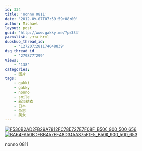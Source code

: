 ```yaml
---
id: 334
title: 'nonno 0811'
date: '2012-09-07T07:59:59+08:00'
author: Michael
layout: post
guid: 'http://www.gakky.me/?p=334'
permalink: /334.html
duoshuo_thread_id:
    - '1272072281174048839'
dsq_thread_id:
    - '2798777299'
Views:
    - '138'
categories:
    - 图片
tags:
    - gakki
    - gakky
    - nonno
    - smile
    - 新垣结衣
    - 日本
    - 杂志
    - 美女
---
```


[![F530B2AD2FB29A7812FC78D727E7F08F_B500_900_500_656](http://www.yui-aragaki.org/wp-content/uploads/img/F530B2AD2FB29A7812FC78D727E7F08F_B500_900_500_656.jpeg)](http://www.yui-aragaki.org/wp-content/uploads/img/F530B2AD2FB29A7812FC78D727E7F08F_B1280_1280_975_1280.jpeg) [![BA64FA50BDFBB457EF48D345A875F1E5_B500_900_500_653](http://www.yui-aragaki.org/wp-content/uploads/img/BA64FA50BDFBB457EF48D345A875F1E5_B500_900_500_653.jpeg)](http://www.yui-aragaki.org/wp-content/uploads/img/BA64FA50BDFBB457EF48D345A875F1E5_B1280_1280_979_1280.jpeg)

nonno 0811
